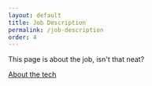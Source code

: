 ```yaml
---
layout: default
title: Job Description
permalink: /job-description
order: 4
---
```


This page is about the job, isn't that neat?

[About the tech](/tech)

